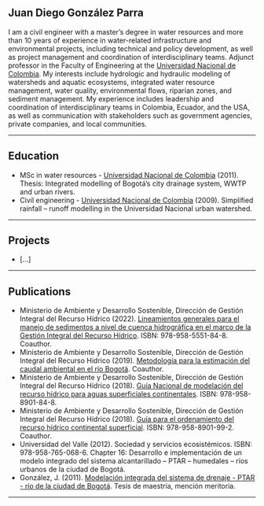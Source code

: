 ## **Juan Diego González Parra**

I am a civil engineer with a master’s degree in water resources and more than 10 years of experience in water-related infrastructure and environmental projects, including technical and policy development, as well as project management and coordination of interdisciplinary teams. Adjunct professor in the Faculty of Engineering at the [Universidad Nacional de Colombia](https://unal.edu.co/). My interests include hydrologic and hydraulic modeling of watersheds and aquatic ecosystems, integrated water resource management,  water quality, environmental flows, riparian zones, and sediment management. My experience includes leadership and coordination of interdisciplinary teams in Colombia, Ecuador, and the USA, as well as communication with stakeholders such as government agencies, private companies, and local communities. 

---

## Education
- MSc in water resources - [Universidad Nacional de Colombia](https://unal.edu.co/) (2011). Thesis: Integrated modelling of Bogotá’s city drainage system, WWTP and urban rivers.
- Civil engineering - [Universidad Nacional de Colombia](https://unal.edu.co/) (2009). Simplified rainfall – runoff modelling in the Universidad Nacional urban watershed.
---
## Projects
- [...]

---
## Publications
- Ministerio de Ambiente y Desarrollo Sostenible, Dirección de Gestión Integral del Recurso Hídrico (2022). [Lineamientos generales para el manejo de sedimentos a nivel de cuenca hidrográfica en el marco de la Gestión Integral del Recurso Hídrico](https://www.minambiente.gov.co/wp-content/uploads/2022/07/LINEAMIENTO-MANEJO-DE-SEDIMENTOS_FINAL.pdf). ISBN: 978-958-5551-84-8. Coauthor.
- Ministerio de Ambiente y Desarrollo Sostenible, Dirección de Gestión Integral del Recurso Hídrico (2019). [Metodología para la estimación del caudal ambiental en el río Bogotá](https://test-www.minambiente.gov.co/wp-content/uploads/2020/05/14.-Anexo-14-Metodolog%C3%ADa-Caudal-.pdf). Coauthor.
- Ministerio de Ambiente y Desarrollo Sostenible, Dirección de Gestión Integral del Recurso Hídrico (2018). [Guía Nacional de modelación del recurso hídrico para aguas superficiales continentales](https://www.minambiente.gov.co/wp-content/uploads/2021/10/15.-Anexo-15-Guia-Nacional-de-Modelacion-del-Recurso-Hidrico.pdf). ISBN: 978-958-8901-84-8.
- Ministerio de Ambiente y Desarrollo Sostenible, Dirección de Gestión Integral del Recurso Hídrico (2018). [Guía para el ordenamiento del recurso hídrico continental superficial](https://test-www.minambiente.gov.co/wp-content/uploads/2020/05/13.-Anexo-13-Gu%C3%ADa-para-el-Ordenamiento-del-Recurso-H%C3%ADdrico.pdf). ISBN: 978-958-8901-99-2. Coauthor.
- Universidad del Valle (2012). Sociedad y servicios ecosistémicos. ISBN: 978-958-765-068-6. Chapter 16: Desarrollo e implementación de un modelo integrado del sistema alcantarillado – PTAR – humedales – ríos urbanos de la ciudad de Bogotá.
- González, J. (2011). [Modelación integrada del sistema de drenaje - PTAR - río de la ciudad de Bogotá](https://repositorio.unal.edu.co/handle/unal/7918). Tesis de maestría, mención meritoria.
---

<!--
**jdgonzalezpa/jdgonzalezpa** is a ✨ _special_ ✨ repository because its `README.md` (this file) appears on your GitHub profile.

Here are some ideas to get you started:

- 🔭 I’m currently working on ...
- 🌱 I’m currently learning ...
- 👯 I’m looking to collaborate on ...
- 🤔 I’m looking for help with ...
- 💬 Ask me about ...
- 📫 How to reach me: ...
- 😄 Pronouns: ...
- ⚡ Fun fact: ...
-->
